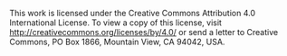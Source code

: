 This work is licensed under the Creative Commons Attribution 4.0 International License. 
To view a copy of this license, visit http://creativecommons.org/licenses/by/4.0/ or
send a letter to Creative Commons, PO Box 1866, Mountain View, CA 94042, USA.
